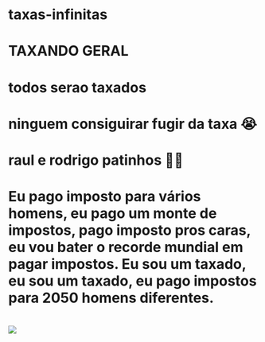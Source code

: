 # taxas-infinitas
# TAXANDO GERAL
# todos serao taxados
# ninguem consiguirar fugir da taxa 😭
# raul e rodrigo patinhos  🤣🤣
# Eu pago imposto para vários homens, eu pago um monte de impostos, pago imposto pros caras, eu vou bater o recorde mundial em pagar impostos. Eu sou um taxado, eu sou um taxado, eu pago impostos para 2050 homens diferentes.
#  ![](https://s2-g1.glbimg.com/AAbB8gFcwi7VDy-qki5_6bzqNhE=/0x0:933x775/984x0/smart/filters:strip_icc()/i.s3.glbimg.com/v1/AUTH_59edd422c0c84a879bd37670ae4f538a/internal_photos/bs/2024/Y/b/deaI0oTui5nBAABOAZdw/gsrw1ghxaaesktc.jpg)
